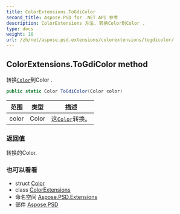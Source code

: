 ```yaml
---
title: ColorExtensions.ToGdiColor
second_title: Aspose.PSD for .NET API 参考
description: ColorExtensions 方法. 转换Color到Color .
type: docs
weight: 10
url: /zh/net/aspose.psd.extensions/colorextensions/togdicolor/
---
```

## ColorExtensions.ToGdiColor method

转换[`Color`](../../../aspose.psd/color/)到Color .

```csharp
public static Color ToGdiColor(Color color)
```

| 范围 | 类型 | 描述 |
| --- | --- | --- |
| color | Color | 这[`Color`](../../../aspose.psd/color/)转换。 |

### 返回值

转换的Color.

### 也可以看看

* struct [Color](../../../aspose.psd/color/)
* class [ColorExtensions](../)
* 命名空间 [Aspose.PSD.Extensions](../../colorextensions/)
* 部件 [Aspose.PSD](../../../)


